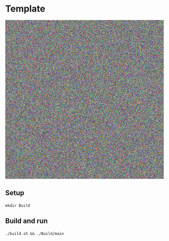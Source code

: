# Template
![Preview](/Images/template.png) </br>

## Setup
`mkdir Build` </br>

## Build and run
`./build.sh && ./Build/main` </br>
